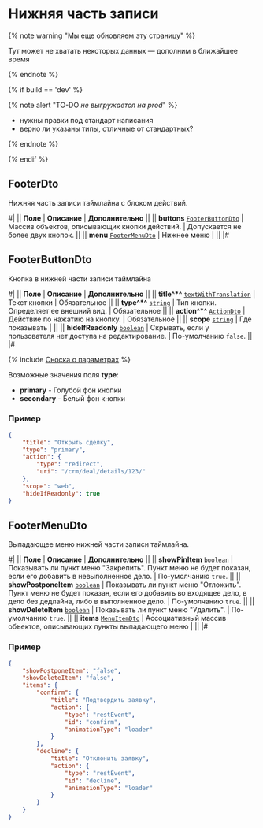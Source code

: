 # Нижняя часть записи

{% note warning "Мы еще обновляем эту страницу" %}

Тут может не хватать некоторых данных — дополним в ближайшее время

{% endnote %}

{% if build == 'dev' %}

{% note alert "TO-DO _не выгружается на prod_" %}

- нужны правки под стандарт написания
- верно ли указаны типы, отличные от стандартных?

{% endnote %}

{% endif %}

## FooterDto

Нижняя часть записи таймлайна с блоком действий.

#|
|| **Поле** | **Описание** | **Дополнительно** ||
|| **buttons**
[`FooterButtonDto`](#footerbuttondto) | Массив объектов, описывающих кнопки действий. | Допускается не более двух кнопок. ||
|| **menu**
[`FooterMenuDto`](#footermenudto) | Нижнее меню | ||
|#

## FooterButtonDto

Кнопка в нижней части записи таймлайна

#|
|| **Поле** | **Описание** | **Дополнительно** ||
|| **title^*^**
[`textWithTranslation`](./field-types.md) | Текст кнопки | Обязательное ||
|| **type^*^**
[`string`](../../../../data-types.md) | Тип кнопки. Определяет ее внешний вид. | Обязательное ||
|| **action^*^**
[`ActionDto`](./action.md) | Действие по нажатию на кнопку. | Обязательное ||
|| **scope**
[`string`](../../../../data-types.md) | Где показывать | ||
|| **hideIfReadonly**
[`boolean`](../../../../data-types.md) | Скрывать, если у пользователя нет доступа на редактирование. | По-умолчанию `false`. ||
|#

{% include [Сноска о параметрах](../../../../../_includes/required.md) %}

Возможные значения поля **type**:

- **primary** - Голубой фон кнопки
- **secondary** - Белый фон кнопки

### Пример

```json
{
    "title": "Открыть сделку",
    "type": "primary",
    "action": {
        "type": "redirect",
        "uri": "/crm/deal/details/123/"
    },
    "scope": "web",
    "hideIfReadonly": true
}
```

## FooterMenuDto

Выпадающее меню нижней части записи таймлайна.

#|
|| **Поле** | **Описание** | **Дополнительно** ||
|| **showPinItem**
[`boolean`](../../../../data-types.md) | Показывать ли пункт меню "Закрепить". Пункт меню не будет показан, если его добавить в невыполненное дело. | По-умолчанию `true`. ||
|| **showPostponeItem**
[`boolean`](../../../../data-types.md) | Показывать ли пункт меню "Отложить". Пункт меню не будет показан, если его добавить во входящее дело, в дело без дедлайна, либо в выполненное дело. | По-умолчанию `true`. ||
|| **showDeleteItem**
[`boolean`](../../../../data-types.md) | Показывать ли пункт меню "Удалить". | По-умолчанию `true`. ||
|| **items**
[`MenuItemDto`](./menu-item.md) | Ассоциативный массив объектов, описывающих пункты выпадающего меню | ||
|#

### Пример

```json
{
    "showPostponeItem": "false",
    "showDeleteItem": "false",
    "items": {
        "confirm": {
            "title": "Подтвердить заявку",
            "action": {
                "type": "restEvent",
                "id": "confirm",
                "animationType": "loader"
            }
        },
        "decline": {
            "title": "Отклонить заявку",
            "action": {
                "type": "restEvent",
                "id": "decline",
                "animationType": "loader"
            }
        }
    }
}
```